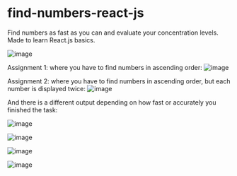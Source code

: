 # find-numbers-react-js
Find numbers as fast as you can and evaluate your concentration levels. Made to learn React.js basics.

![image](https://github.com/sturms/find-numbers-react-js/assets/7896565/aa4291f8-2a4b-4452-ad75-0ad4b2756dc9)

Assignment 1: where you have to find numbers in ascending order:
![image](https://github.com/sturms/find-numbers-react-js/assets/7896565/5a148ede-0f10-4c8e-844e-5dac00f6b443)

Assignment 2: where you have to find numbers in ascending order, but each number is displayed twice:
![image](https://github.com/sturms/find-numbers-react-js/assets/7896565/86959d10-c7c6-45d8-b484-e7adb1dd847d)

And there is a different output depending on how fast or accurately you finished the task:

![image](https://github.com/sturms/find-numbers-react-js/assets/7896565/f3a9480e-65c1-4119-8bff-e001af9784c7)

![image](https://github.com/sturms/find-numbers-react-js/assets/7896565/ece24ebc-bfbf-4112-a099-fb7920baddfc)

![image](https://github.com/sturms/find-numbers-react-js/assets/7896565/4d803e5e-8959-4862-ac07-72d6b229d3e2)

![image](https://github.com/sturms/find-numbers-react-js/assets/7896565/8152ccae-1005-430f-844f-6e1bc00daf23)

